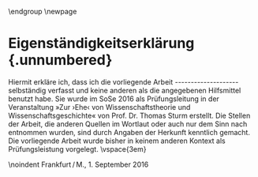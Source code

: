 \endgroup
\newpage

# Eigenständigkeitserklärung {.unnumbered}
Hiermit erkläre ich, dass ich die vorliegende Arbeit *--------------------* selbständig verfasst und keine anderen als die angegebenen Hilfsmittel benutzt habe. Sie wurde im SoSe 2016 als Prüfungsleitung in der Veranstaltung &raquo;Zur &rsaquo;Ehe&lsaquo; von Wissenschaftstheorie und Wissenschaftsgeschichte&laquo; von Prof. Dr. Thomas Sturm erstellt. Die Stellen der Arbeit, die anderen Quellen im Wortlaut oder auch nur dem Sinn nach entnommen wurden, sind durch Angaben der Herkunft kenntlich gemacht. Die vorliegende Arbeit wurde bisher in keinem anderen Kontext als Prüfungsleistung vorgelegt.
\vspace{3em}


\noindent Frankfurt&thinsp;/&thinsp;M., 1. September 2016